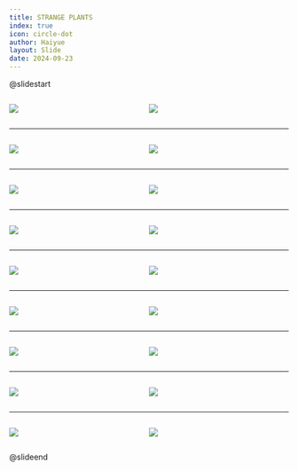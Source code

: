 ```yaml
---
title: STRANGE PLANTS
index: true
icon: circle-dot
author: Haiyue
layout: Slide
date: 2024-09-23
---
```

 
@slidestart

<div style="display:flex">
<div style="flex:1">

![](/reading/english/Level-Q/STRANGE%20PLANTS/001.webp)
</div>
<div style="flex:1">

![](/reading/english/Level-Q/STRANGE%20PLANTS/002.webp)
</div>
</div>

---

<div style="display:flex">
<div style="flex:1">

![](/reading/english/Level-Q/STRANGE%20PLANTS/003.webp)
</div>
<div style="flex:1">

![](/reading/english/Level-Q/STRANGE%20PLANTS/004.webp)
</div>
</div>

---

<div style="display:flex">
<div style="flex:1">

![](/reading/english/Level-Q/STRANGE%20PLANTS/005.webp)
</div>
<div style="flex:1">

![](/reading/english/Level-Q/STRANGE%20PLANTS/006.webp)
</div>
</div>

---

<div style="display:flex">
<div style="flex:1">

![](/reading/english/Level-Q/STRANGE%20PLANTS/007.webp)
</div>
<div style="flex:1">

![](/reading/english/Level-Q/STRANGE%20PLANTS/008.webp)
</div>
</div>

---

<div style="display:flex">
<div style="flex:1">

![](/reading/english/Level-Q/STRANGE%20PLANTS/009.webp)
</div>
<div style="flex:1">

![](/reading/english/Level-Q/STRANGE%20PLANTS/010.webp)
</div>
</div>

---

<div style="display:flex">
<div style="flex:1">

![](/reading/english/Level-Q/STRANGE%20PLANTS/011.webp)
</div>
<div style="flex:1">

![](/reading/english/Level-Q/STRANGE%20PLANTS/012.webp)
</div>
</div>

---

<div style="display:flex">
<div style="flex:1">

![](/reading/english/Level-Q/STRANGE%20PLANTS/013.webp)
</div>
<div style="flex:1">

![](/reading/english/Level-Q/STRANGE%20PLANTS/014.webp)
</div>
</div>

---

<div style="display:flex">
<div style="flex:1">

![](/reading/english/Level-Q/STRANGE%20PLANTS/015.webp)
</div>
<div style="flex:1">

![](/reading/english/Level-Q/STRANGE%20PLANTS/016.webp)
</div>
</div>

---

<div style="display:flex">
<div style="flex:1">

![](/reading/english/Level-Q/STRANGE%20PLANTS/017.webp)
</div>
<div style="flex:1">

![](/reading/english/Level-Q/STRANGE%20PLANTS/018.webp)
</div>
</div>

@slideend